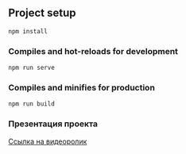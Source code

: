 ## Project setup
```
npm install
```

### Compiles and hot-reloads for development
```
npm run serve
```

### Compiles and minifies for production
```
npm run build
```

### Презентация проекта

[Ссылка на видеоролик]:https://disk.yandex.ru/client/disk?idApp=client&dialog=slider&idDialog=%2Fdisk%2F%D0%92%D0%B8%D0%B4%D0%B5%D0%BE%D1%80%D0%BE%D0%BB%D0%B8%D0%BA.mp4
[Ссылка на видеоролик]
